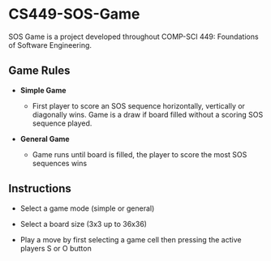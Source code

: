 # CS449-SOS-Game

SOS Game is a project developed throughout COMP-SCI 449: Foundations of Software Engineering. 

## Game Rules
- <b>Simple Game</b>
  - First player to score an SOS sequence horizontally, vertically or diagonally wins. Game is a draw if board filled without a scoring SOS sequence played.

- <b>General Game</b>
  - Game runs until board is filled, the player to score the most SOS sequences wins

## Instructions
 - Select a game mode (simple or general)

 - Select a board size (3x3 up to 36x36)

 - Play a move by first selecting a game cell then pressing the active players S or O button

